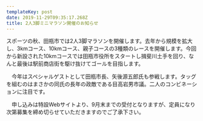 ```yaml
---
templateKey: post
date: 2019-11-29T09:35:17.268Z
title: 2人3脚ミニマラソン開催のお知らせ
---
```

スポーツの秋、田瓶市では2人3脚マラソンを開催します。去年から規模を拡大し、3kmコース、10kmコース、親子コースの3種類のレースを開催します。今回から新設された10kmコースでは田瓶市役所をスタートし揖斐川土手を回り、なんと最後は駅前商店街を駆け抜けてゴールを目指します。

　今年はスペシャルゲストとして田瓶市長、矢後源五郎氏も参戦します。タッグを組むのはまさかの同氏の長年の政敵である目高岩男市議。二人のコンビネーションに注目です。

　申し込みは特設Webサイトより、9月末までの受付となりますが、定員になり次第募集を締め切らせていただきますのでご了承下さい。